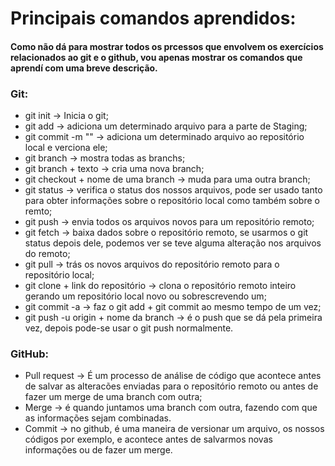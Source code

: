 # Principais comandos aprendidos:

#### Como não dá para mostrar todos os prcessos que envolvem os exercícios relacionados ao git e o github, vou apenas mostrar os comandos que aprendí com uma breve descrição.

### Git:

- git init -> Inicia o git;
- git add -> adiciona um determinado arquivo para a parte de Staging;
- git commit -m "" -> adiciona um determinado arquivo ao repositório local e verciona ele;
- git branch -> mostra todas as branchs;
- git branch + texto -> cria uma nova branch;
- git checkout + nome de uma branch -> muda para uma outra branch;
- git status -> verifica o status dos nossos arquivos, pode ser usado tanto para obter informações
sobre o repositório local como também sobre o remto;
- git push -> envia todos os arquivos novos para um repositório remoto;
- git fetch -> baixa dados sobre o repositório remoto, se usarmos o git status depois dele, podemos ver se teve 
alguma alteração nos arquivos do remoto;
- git pull -> trás os novos arquivos do repositório remoto para o repositório local;
- git clone + link do repositório -> clona o repositório remoto inteiro gerando um repositório local novo
ou sobrescrevendo um;
- git commit -a -> faz o git add + git commit ao mesmo tempo de um vez;
- git push -u origin + nome da branch -> é o push que se dá pela primeira vez, depois
pode-se usar o git push normalmente.

### GitHub:

- Pull request -> É um processo de análise de código que acontece antes de salvar as alteracões enviadas para
o repositório remoto ou antes de fazer um merge de uma branch com outra;
- Merge -> é quando juntamos uma branch com outra, fazendo com que as informações sejam combinadas.
- Commit -> no github, é uma maneira de versionar um arquivo, os nossos códigos por exemplo, e acontece antes
de salvarmos novas informações ou de fazer um merge.
